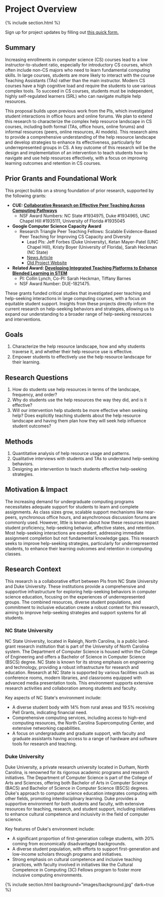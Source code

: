 ---
---

# Project Overview

{% include section.html %}

Sign up for project updates by filling out [this quick form.](https://duke.qualtrics.com/jfe/form/SV_cZnHOIslzA9inhY)

## Summary
Increasing enrollments in computer science (CS) courses lead to a low instructor-to-student ratio, especially for introductory CS courses, which often include non-CS majors who need to learn fundamental computing skills. In large courses, students are more likely to interact with the course Teaching Assistants (TAs) rather than the main instructor. Modern CS courses have a high cognitive load and require the students to use various complex tools. To succeed in CS courses, students must be independent, highly self-regulated learners (SRL) who can navigate multiple help resources.

This proposal builds upon previous work from the PIs, which investigated student interactions in office hours and online forums. We plan to extend this research to characterize the complex help resource landscape in CS courses, including both formal (TAs, office hours, online forums) and informal resources (peers, online resources, AI models). This research aims to provide a comprehensive understanding of the help resource landscape and develop strategies to enhance its effectiveness, particularly for underrepresented groups in CS. A key outcome of this research will be the design and implementation of an intervention to teach students how to navigate and use help resources effectively, with a focus on improving learning outcomes and retention in CS courses.


## Prior Grants and Foundational Work
This project builds on a strong foundation of prior research, supported by the following grants:
- **CUE: [Collaborative Research on Effective Peer Teaching Across Computing Pathways](https://www.nsf.gov/awardsearch/showAward?AWD_ID=1934965&HistoricalAwards=false)**
  - NSF Award Numbers: NC State #1934975, Duke #1934965, UNC Chapel Hill #1935111, University of Florida #1935045
- **Google Computer Science Capacity Award**
  - Research Triangle Peer Teaching Fellows: Scalable Evidence-Based Peer Teaching for Improving CS Capacity and Diversity
    - Lead PIs: Jeff Forbes (Duke University), Ketan Mayer-Patel (UNC Chapel Hill), Kristy Boyer (University of Florida), Sarah Heckman (NC State)
    - [News Article](https://www.csc.ncsu.edu/news/1768)
    - [Old Project Website](https://www.cs.unc.edu/~kmp/peerteachingfellows/)
- **Related Award: [Developing Integrated Teaching Platforms to Enhance Blended Learning in STEM](https://www.nsf.gov/awardsearch/showAward?AWD_ID=1821475&HistoricalAwards=false)**
  - PI: Collin Lynch, Co-PI: Sarah Heckman, Tiffany Barnes
  - NSF Award Number: DUE-1821475.

These grants funded critical studies that investigated peer teaching and help-seeking interactions in large computing courses, with a focus on equitable student support. Insights from these projects directly inform the current research on help-seeking behaviors and strategies, allowing us to expand our understanding to a broader range of help-seeking resources and interventions.

## Goals
1. Characterize the help resource landscape, how and why students traverse it, and whether their help resource use is effective.
2. Empower students to effectively use the help resource landscape for their learning.

## Research Questions
1. How do students use help resources in terms of the landscape, frequency, and order?
2. Why do students use the help resources the way they did, and is it effective?
3. Will our intervention help students be more effective when seeking help? Does explicitly teaching students about the help resource landscape and having them plan how they will seek help influence student outcomes?

## Methods
1. Quantitative analysis of help resource usage and patterns.
2. Qualitative interviews with students and TAs to understand help-seeking behaviors.
3. Designing an intervention to teach students effective help-seeking strategies.

## Motivation & Impact
The increasing demand for undergraduate computing programs necessitates adequate support for students to learn and complete assignments. As class sizes grow, scalable support mechanisms like near-peers, synchronous office hours, and asynchronous discussion forums are commonly used. However, little is known about how these resources impact student proficiency, help-seeking behavior, affective states, and retention. Most help-seeking interactions are expedient, addressing immediate assignment completion but not fundamental knowledge gaps. This research seeks to improve help-seeking strategies, particularly for underrepresented students, to enhance their learning outcomes and retention in computing classes.

## Research Context
This research is a collaborative effort between PIs from NC State University and Duke University. These institutions provide a comprehensive and supportive infrastructure for exploring help-seeking behaviors in computer science education, focusing on the experiences of underrepresented groups. The combined resources, diverse student populations, and commitment to inclusive education create a robust context for this research, aiming to improve help-seeking strategies and support systems for all students.

### NC State University
NC State University, located in Raleigh, North Carolina, is a public land-grant research institution that is part of the University of North Carolina system. The Department of Computer Science is housed within the College of Engineering and offers a Bachelor of Science in Computer Science (BSCS) degree. NC State is known for its strong emphasis on engineering and technology, providing a robust infrastructure for research and education. Research at NC State is supported by various facilities such as conference rooms, modern libraries, and classrooms equipped with advanced media presentation tools. This environment supports extensive research activities and collaboration among students and faculty.

Key aspects of NC State's environment include:
- A diverse student body with 14% from rural areas and 19.5% receiving Pell Grants, indicating financial need.
- Comprehensive computing services, including access to high-end computing resources, the North Carolina Supercomputing Center, and extensive networking capabilities.
- A focus on undergraduate and graduate support, with faculty and graduate assistants having access to a range of hardware and software tools for research and teaching.

### Duke University
Duke University, a private research university located in Durham, North Carolina, is renowned for its rigorous academic programs and research initiatives. The Department of Computer Science is part of the College of Arts and Sciences, offering both Bachelor of Arts in Computer Science (BACS) and Bachelor of Science in Computer Science (BSCS) degrees. Duke's approach to computer science education integrates computing with other fields, promoting interdisciplinary learning. Duke provides a supportive environment for both students and faculty, with extensive resources for teaching, research, and student support, including initiatives to enhance cultural competence and inclusivity in the field of computer science.

Key features of Duke's environment include:
- A significant proportion of first-generation college students, with 20% coming from economically disadvantaged backgrounds.
- A diverse student population, with efforts to support first-generation and low-income scholars through programs and initiatives.
- Strong emphasis on cultural competence and inclusive teaching practices, with faculty involved in initiatives like the Cultural Competence in Computing (3C) Fellows program to foster more inclusive computing environments.

{% include section.html background="images/background.jpg" dark=true %}
